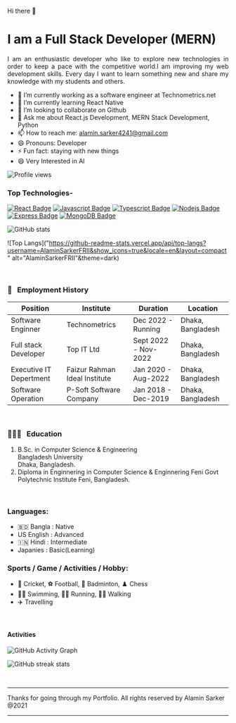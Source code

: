 
Hi there 👋 <br/> 
# I am a Full Stack Developer (MERN) 
<p align="justify"> I am an enthusiastic developer who like to explore new technologies in order to keep a pace with the competitive world.I am improving my web development skills. Every day I want to learn something new and share my knowledge with my students and others.</p>

- 🔭 I’m currently working as a software engineer at Technometrics.net 
- 🌱 I’m currently learning React Native 
- 👯 I’m looking to collaborate on Github 
- 💬 Ask me about React.js Development, MERN Stack Development, Python  
- 📫 How to reach me: alamin.sarker4241@gmail.com 
- 😄 Pronouns: Developer 
- ⚡ Fun fact: staying with new things 
- 😄 Very Interested in AI

<!-- profile view -->

![Profile views](https://gpvc.arturio.dev/AlaminSarkerFRII)

<!-- profile view End -->

<!-- Top Technologies- -->

### Top Technologies-

[![React Badge](https://img.shields.io/badge/-React-61DBFB?style=for-the-badge&labelColor=black&logo=react&logoColor=61DBFB)](#) [![Javascript Badge](https://img.shields.io/badge/-Javascript-F0DB4F?style=for-the-badge&labelColor=black&logo=javascript&logoColor=F0DB4F)](#) [![Typescript Badge](https://img.shields.io/badge/-Typescript-007acc?style=for-the-badge&labelColor=black&logo=typescript&logoColor=007acc)](#) [![Nodejs Badge](https://img.shields.io/badge/-Nodejs-3C873A?style=for-the-badge&labelColor=black&logo=node.js&logoColor=3C873A)](#) [![Express Badge](https://img.shields.io/badge/-express-e535ab?style=for-the-badge&labelColor=black&logo=express.js&logoColor=e535ab)](#) [![MongoDB Badge](https://img.shields.io/badge/-MongoDB-e535ab?style=for-the-badge&labelColor=black&logo=mongodb.com&logoColor=#47A248)](#)


![GitHub stats](https://github-readme-stats.vercel.app/api?username=AlaminSarkerFRII&show_icons=true&count_private=true&theme=dark)

![Top Langs]("https://github-readme-stats.vercel.app/api/top-langs?username=AlaminSarkerFRII&show_icons=true&locale=en&layout=compact" alt="AlaminSarkerFRII"&theme=dark)

<br />
<!-- work experience section starts here  -->

### 💼 &nbsp; Employment History

| Position                | Institute                                   | Duration            | Location           |
| ----------------------- | ------------------------------------------- | ------------------- | ------------------ |
| Software Enginner       | Technometrics                               | Dec 2022 - Running  | Dhaka, Bangladesh  |
| Full stack Developer    | Top IT Ltd                                  | Sept 2022 - Nov-2022| Dhaka, Bangladesh  |
| Executive IT Depertment | Faizur Rahman Ideal Institute               | Jan 2020 - Aug-2022 | Dhaka, Bangladesh  |
| Software Operation      | P-Soft Software Company                     | Jan 2018 - Dec-2019 | Dhaka, Bangladesh  |


<br />
<!-- work experience section ends here  -->
<!-- education section starts here  -->

### 👨🏻‍🎓 &nbsp; Education

1. B.Sc. in Computer Science & Engineering  
   Bangladesh University  
   Dhaka, Bangladesh.
3. Diploma in Enginnering in Computer Science & Enginnering
   Feni Govt Polytechnic Institute
   Feni, Bangladesh.

<br />

<!-- education section ends here  -->

<!-- my languages section starts here  -->

### Languages:

- 🇧🇩 Bangla : Native
- US󠁧󠁢󠁥󠁮󠁧󠁿 English : Advanced
- 🇮🇳 Hindi : Intermediate
- Japanies : Basic(Learning)
  <br />

<!-- my sports and game section starts here  -->

### Sports / Game / Activities / Hobby:

- 🏏 Cricket, ⚽ Football, 🏸 Badminton, ♟️ Chess
- 🏊‍♂️ Swimming, 🏃‍♂️ Running, 🚶‍♂️ Walking
- ✈️ Travelling

<br />
<!-- my sports and games section ends here  -->


#### Activities 

![GitHub Activity Graph](https://github-readme-stats-beryl.vercel.app/api?username=AlaminSarkerFRII&show_icons=true&title_color=fff&icon_color=79ff97&text_color=9f9f9f&bg_color=151515)  
<!-- ![GitHub metrics](https://metrics.lecoq.io/AlaminSarkerFRII)   -->
![GitHub streak stats](https://github-readme-stats-beryl.vercel.app/user=AlaminSarkerFRII)

<br />
<!-- my Salutation  -->

---

Thanks for going through my Portfolio.
All rights reserved by Alamin Sarker @2021

---




